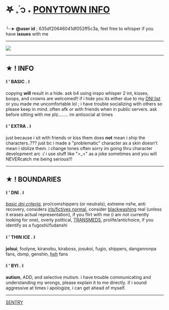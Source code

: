 # 𖤐 𓈒࣪  ᭡ ˖ [PONYTOWN INFO](https://sntry.cc/kir8)
╰┈➤ **@user id** ; 635df20646041df052ff5c3a, feel free to whisper if you have **issues** with me
***
![](https://cdn.discordapp.com/attachments/929205922516062270/1156424779537076234/image.png?ex=6514ec00&is=65139a80&hm=6e4f299cecd6e55d2124b704c2a83ef5a22b270e57f5835a4f52db0c1cebd737&)
***
## ★ ! INFO
#### ꒰ ' **BASIC** . ꒱
copying **will** result in a hide. ask b4 using inspo whisper 2 int, kisses, boops, and crowns are welcomed!! if i hide you its either due to my [DNI list](https://sntry.cc/killrqueen) or you made me uncomfortable lol ; i have trouble socializing with others so please keep in mind. often afk or with friends when in public servers. ask before sitting with me plz........ im antisocial at times
#### ꒰ ' **EXTRA** . ꒱
just because i sit with friends or kiss them does **not** mean i ship the characters..??? just bc i made a "problematic" character as a skin doesn't mean i idolize them. i change tones often sorry im going thru character development arc :/ i use stuff like ">_<" as a joke sometimes and you will NEVERcatch me being serious!!!
***
## ★ ! BOUNDARIES
#### ꒰ ' **DNI** . ꒱ 
*[basic dni criteria](https://rentry.co/dnicriteria)*, pro/comshippers (or neutrals), 
extreme nsfw, anti recovery, considers [irls/fictives normal](https://trueirlinfo.carrd.co/#:~:text=The%20issue%20with%20Irls%20is,resources%20are%20riddled%20with%20misinformation.), 
consider [blackwashing](https://whitewashing.carrd.co/) real (unless it erases actual representation), 
if you flirt with me (i am not currently looking for one), overly political,
[TRANSMEDS](https://en.wiktionary.org/wiki/transmed), prolife/antichoice, if you identify as a fugoshi/fudanshi
#### ꒰ ' **THIN ICE** . ꒱ 
**jolsui**, foolyne, kiranobu, kiraboss, josukoi, fugio, shippers, danganronpa fans, dsmp, genshin, [hxh](https://hunterxhunter.fandom.com/wiki/Hunter_%C3%97_Hunter) fans
#### ꒰ ' **BYI** . ꒱ 
**autism**, ADD, and selective mutism. i have trouble communicating and understanding my wrongs, please explain it to me directly. if i sound aggressive at times i apologize, i can get ahead of myself.
***
[SENTRY](https://sntry.cc/kir8)
